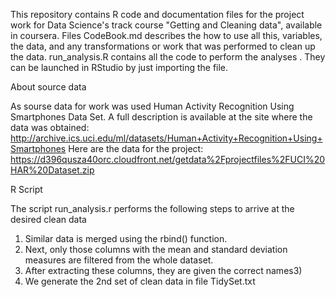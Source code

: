 This repository contains  R code and documentation files for the project work for  Data Science's track course "Getting and Cleaning data", available in coursera.
Files
CodeBook.md describes the how to use all this, variables, the data, and any transformations or work that was performed to clean up the data.
run_analysis.R contains all the code to perform the analyses . They can be launched in RStudio by just importing the file.

About source data

As sourse data for work was used Human Activity Recognition Using Smartphones Data Set. A full description is available at the site where the data was obtained: http://archive.ics.uci.edu/ml/datasets/Human+Activity+Recognition+Using+Smartphones Here are the data for the project: https://d396qusza40orc.cloudfront.net/getdata%2Fprojectfiles%2FUCI%20HAR%20Dataset.zip

R Script

The script run_analysis.r performs the following steps to arrive at the desired clean data 

1) Similar data is merged using the rbind() function. 
2) Next, only those columns with the mean and standard deviation measures are filtered  from the whole dataset. 
3) After extracting these columns, they are given the correct names3) 
4) We generate the 2nd set of clean data in file TidySet.txt
